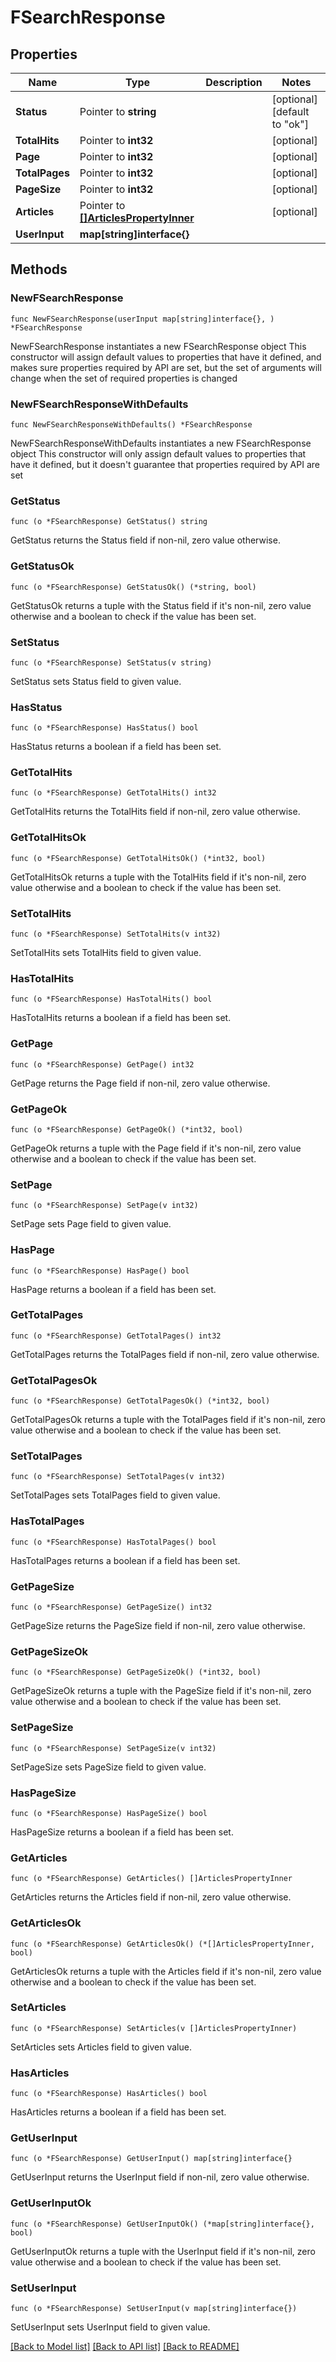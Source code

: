 # FSearchResponse

## Properties

Name | Type | Description | Notes
------------ | ------------- | ------------- | -------------
**Status** | Pointer to **string** |  | [optional] [default to "ok"]
**TotalHits** | Pointer to **int32** |  | [optional] 
**Page** | Pointer to **int32** |  | [optional] 
**TotalPages** | Pointer to **int32** |  | [optional] 
**PageSize** | Pointer to **int32** |  | [optional] 
**Articles** | Pointer to [**[]ArticlesPropertyInner**](ArticlesPropertyInner.md) |  | [optional] 
**UserInput** | **map[string]interface{}** |  | 

## Methods

### NewFSearchResponse

`func NewFSearchResponse(userInput map[string]interface{}, ) *FSearchResponse`

NewFSearchResponse instantiates a new FSearchResponse object
This constructor will assign default values to properties that have it defined,
and makes sure properties required by API are set, but the set of arguments
will change when the set of required properties is changed

### NewFSearchResponseWithDefaults

`func NewFSearchResponseWithDefaults() *FSearchResponse`

NewFSearchResponseWithDefaults instantiates a new FSearchResponse object
This constructor will only assign default values to properties that have it defined,
but it doesn't guarantee that properties required by API are set

### GetStatus

`func (o *FSearchResponse) GetStatus() string`

GetStatus returns the Status field if non-nil, zero value otherwise.

### GetStatusOk

`func (o *FSearchResponse) GetStatusOk() (*string, bool)`

GetStatusOk returns a tuple with the Status field if it's non-nil, zero value otherwise
and a boolean to check if the value has been set.

### SetStatus

`func (o *FSearchResponse) SetStatus(v string)`

SetStatus sets Status field to given value.

### HasStatus

`func (o *FSearchResponse) HasStatus() bool`

HasStatus returns a boolean if a field has been set.

### GetTotalHits

`func (o *FSearchResponse) GetTotalHits() int32`

GetTotalHits returns the TotalHits field if non-nil, zero value otherwise.

### GetTotalHitsOk

`func (o *FSearchResponse) GetTotalHitsOk() (*int32, bool)`

GetTotalHitsOk returns a tuple with the TotalHits field if it's non-nil, zero value otherwise
and a boolean to check if the value has been set.

### SetTotalHits

`func (o *FSearchResponse) SetTotalHits(v int32)`

SetTotalHits sets TotalHits field to given value.

### HasTotalHits

`func (o *FSearchResponse) HasTotalHits() bool`

HasTotalHits returns a boolean if a field has been set.

### GetPage

`func (o *FSearchResponse) GetPage() int32`

GetPage returns the Page field if non-nil, zero value otherwise.

### GetPageOk

`func (o *FSearchResponse) GetPageOk() (*int32, bool)`

GetPageOk returns a tuple with the Page field if it's non-nil, zero value otherwise
and a boolean to check if the value has been set.

### SetPage

`func (o *FSearchResponse) SetPage(v int32)`

SetPage sets Page field to given value.

### HasPage

`func (o *FSearchResponse) HasPage() bool`

HasPage returns a boolean if a field has been set.

### GetTotalPages

`func (o *FSearchResponse) GetTotalPages() int32`

GetTotalPages returns the TotalPages field if non-nil, zero value otherwise.

### GetTotalPagesOk

`func (o *FSearchResponse) GetTotalPagesOk() (*int32, bool)`

GetTotalPagesOk returns a tuple with the TotalPages field if it's non-nil, zero value otherwise
and a boolean to check if the value has been set.

### SetTotalPages

`func (o *FSearchResponse) SetTotalPages(v int32)`

SetTotalPages sets TotalPages field to given value.

### HasTotalPages

`func (o *FSearchResponse) HasTotalPages() bool`

HasTotalPages returns a boolean if a field has been set.

### GetPageSize

`func (o *FSearchResponse) GetPageSize() int32`

GetPageSize returns the PageSize field if non-nil, zero value otherwise.

### GetPageSizeOk

`func (o *FSearchResponse) GetPageSizeOk() (*int32, bool)`

GetPageSizeOk returns a tuple with the PageSize field if it's non-nil, zero value otherwise
and a boolean to check if the value has been set.

### SetPageSize

`func (o *FSearchResponse) SetPageSize(v int32)`

SetPageSize sets PageSize field to given value.

### HasPageSize

`func (o *FSearchResponse) HasPageSize() bool`

HasPageSize returns a boolean if a field has been set.

### GetArticles

`func (o *FSearchResponse) GetArticles() []ArticlesPropertyInner`

GetArticles returns the Articles field if non-nil, zero value otherwise.

### GetArticlesOk

`func (o *FSearchResponse) GetArticlesOk() (*[]ArticlesPropertyInner, bool)`

GetArticlesOk returns a tuple with the Articles field if it's non-nil, zero value otherwise
and a boolean to check if the value has been set.

### SetArticles

`func (o *FSearchResponse) SetArticles(v []ArticlesPropertyInner)`

SetArticles sets Articles field to given value.

### HasArticles

`func (o *FSearchResponse) HasArticles() bool`

HasArticles returns a boolean if a field has been set.

### GetUserInput

`func (o *FSearchResponse) GetUserInput() map[string]interface{}`

GetUserInput returns the UserInput field if non-nil, zero value otherwise.

### GetUserInputOk

`func (o *FSearchResponse) GetUserInputOk() (*map[string]interface{}, bool)`

GetUserInputOk returns a tuple with the UserInput field if it's non-nil, zero value otherwise
and a boolean to check if the value has been set.

### SetUserInput

`func (o *FSearchResponse) SetUserInput(v map[string]interface{})`

SetUserInput sets UserInput field to given value.



[[Back to Model list]](../README.md#documentation-for-models) [[Back to API list]](../README.md#documentation-for-api-endpoints) [[Back to README]](../README.md)


